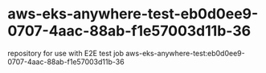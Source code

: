 # aws-eks-anywhere-test-eb0d0ee9-0707-4aac-88ab-f1e57003d11b-36
repository for use with E2E test job aws-eks-anywhere-test:eb0d0ee9-0707-4aac-88ab-f1e57003d11b-36
